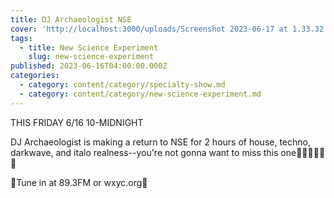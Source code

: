 ```yaml
---
title: DJ Archaeologist NSE
cover: 'http://localhost:3000/uploads/Screenshot 2023-06-17 at 1.33.32 p.m..png'
tags:
  - title: New Science Experiment
    slug: new-science-experiment
published: 2023-06-16T04:00:00.000Z
categories:
  - category: content/category/specialty-show.md
  - category: content/category/new-science-experiment.md
---
```


THIS FRIDAY 6/16 10-MIDNIGHT

DJ Archaeologist is making a return to NSE for 2 hours of house, techno, darkwave, and italo realness--you're not gonna want to miss this one🙏👯🙏👯🙏👯

📍Tune in at 89.3FM or wxyc.org📍
